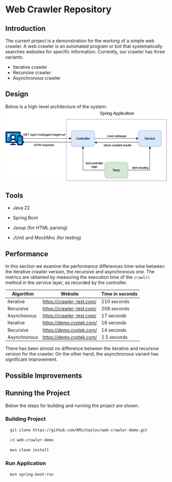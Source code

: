 # Web Crawler Repository
## Introduction
The current project is a demonstration for the working of a simple web crawler.
A web crawler is an automated program or bot that systematically searches websites for specific information.
Currently, our crawler has three variants:

* Iterative crawler
* Recursive crawler
* Asynchronous crawler

## Design
Below is a high-level architecture of the system:
![Image showing top-level architecture](Architecture.png "Top-level architecture")
## Tools
* Java 22

* Spring Boot

* Jsoup (for HTML parsing)

* JUnit and MockMvc (for testing)

## Performance
In this section we examine the performance differences time-wise between the iterative crawler version,
the recursive and asynchronous one. The metrics are obtained by measuring the execution time of the ```crawl()``` method in the service layer,
as recorded by the controller.

| Algorithm    | Website | Time in seconds |
|--------------|-----|-----------------|
| Iterative    |https://crawler-test.com/| 210 seconds     |
| Recursive    |https://crawler-test.com/| 208 seconds     |
| Asynchonous  |https://crawler-test.com/| 17 seconds      |
| Iterative    |https://demo.cyotek.com/| 16 seconds      |
| Recursive    |https://demo.cyotek.com/| 14 seconds      |
| Asynchronous |https://demo.cyotek.com/| 2.5 seconds     |

There has been almost no difference between the iterative and recursive version for the crawler. On the other hand,
the asynchronous variant has significant improvement.
## Possible Improvements

## Running the Project
Below the steps for building and running the project are shown.

### Building Project
```bash
  git clone https://github.com/KMichaylov/web-crawler-demo.git
```

```bash
  cd web-crawler-demo
```

```bash
  mvn clean install
```
### Run Application

```bash
  mvn spring-boot:run
```